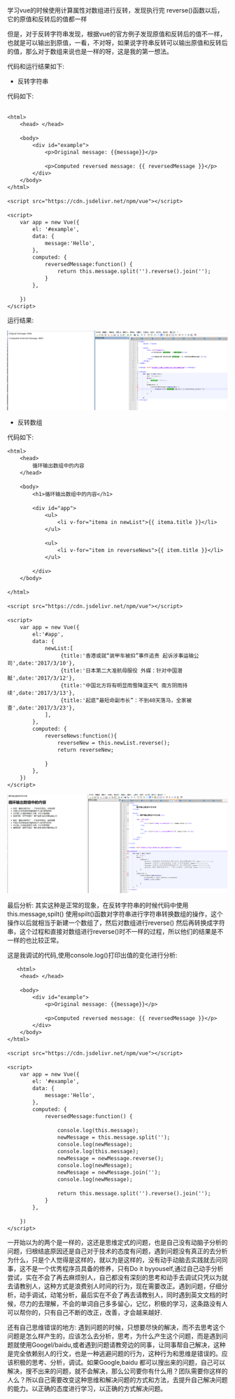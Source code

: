 学习vue的时候使用计算属性对数组进行反转，发现执行完 reverse()函数以后，它的原值和反转后的值都一样

但是，对于反转字符串发现，根据vue的官方例子发现原值和反转后的值不一样，也就是可以输出到原值，一看，不对呀，如果说字符串反转可以输出原值和反转后的值，那么对于数组来说也是一样的呀，这是我的第一想法。

代码和运行结果如下:

- 反转字符串

代码如下:

```

<html>
	<head> </head>
	
	<body>
		<div id="example">
			<p>Original message: {{message}}</p>
			
			<p>Computed reversed message: {{ reversedMessage }}</p>
		</div>
	</body>
</html>

<script src="https://cdn.jsdelivr.net/npm/vue"></script>

<script>
	var app = new Vue({
		el: '#example',
		data: {
			message:'Hello',
		},
		computed: {
			reversedMessage:function() {
				return this.message.split('').reverse().join('');
			}
		},
		
	})
</script>	

```

运行结果:


![反转字符串](./images/reverseString.png)

- 反转数组

代码如下:

```
<html>
	<head>
		循环输出数组中的内容
	</head>
	
	<body>
		<h1>循环输出数组中的内容</h1>
		
		<div id="app">
			<ul>
				<li v-for="itema in newList">{{ itema.title }}</li>
			</ul>
			
			<ul>
				<li v-for="item in reverseNews">{{ item.title }}</li>
			</ul>
			
		</div>
	</body>

</html>

<script src="https://cdn.jsdelivr.net/npm/vue"></script>

<script>
	var app = new Vue({
		el:'#app',
		data: {
			newList:[
				 {title:'香港或就“装甲车被扣”事件追责 起诉涉事运输公司',date:'2017/3/10'},
				 {title:'日本第二大准航母服役 外媒：针对中国潜艇',date:'2017/3/12'},
				 {title:'中国北方将有明显雨雪降温天气 南方阴雨持续',date:'2017/3/13'},
				 {title:'起底“最短命副市长”：不到40天落马，全家被查',date:'2017/3/23'},
			],
		},
		computed: {
			reverseNews:function(){
				reverseNew = this.newList.reverse();
				return reverseNew;
				
			}	
		},
	})
</script>
```

![反转数组](./images/reverseArray.png)

最后分析:
   其实这种是正常的现象，在反转字符串的时候代码中使用 this.message,spilt() 使用spilt()函数对字符串进行字符串转换数组的操作，这个操作以后就相当于新建一个数组了，然后对数组进行reverse()  然后再转换成字符串，这个过程和直接对数组进行reverse()时不一样的过程，所以他们的结果是不一样的也比较正常。

这是我调试的代码,使用console.log()打印出值的变化进行分析:
```
   <html>
	<head> </head>
	
	<body>
		<div id="example">
			<p>Original message: {{message}}</p>
			
			<p>Computed reversed message: {{ reversedMessage }}</p>
		</div>
	</body>
</html>

<script src="https://cdn.jsdelivr.net/npm/vue"></script>

<script>
	var app = new Vue({
		el: '#example',
		data: {
			message:'Hello',
		},
		computed: {
			reversedMessage:function() {
				
				console.log(this.message);
				newMessage = this.message.split('');
				console.log(newMessage);
				console.log(this.message);
				newMessage = newMessage.reverse();
				console.log(newMessage);
				newMessage = newMessage.join('');
				console.log(newMessage);
				
				return this.message.split('').reverse().join('');
			}
		},
		
	})
</script>
```
一开始以为的两个是一样的，这还是思维定式的问题，也是自己没有动脑子分析的问题，归根结底原因还是自己对于技术的态度有问题，遇到问题没有真正的去分析为什么，只是个人觉得是这样的，就以为是这样的，没有动手动脑去实践就去问同事，这不是一个优秀程序员具备的修养，只有Do it byyouself,通过自己动手分析尝试，实在不会了再去麻烦别人，自己都没有深刻的思考和动手去调试只凭以为就去请教别人，这种方式是浪费别人时间的行为，现在需要改正。遇到问题，仔细分析，动手调试，动笔分析，最后实在不会了再去请教别人，同时遇到英文文档的时候，尽力的去理解，不会的单词自己多多留心，记忆，积极的学习，这条路没有人可以帮你的，只有自己不断的改正，改善，才会越来越好.

还有自己思维错误的地方: 遇到问题的时候，只想要尽快的解决，而不去思考这个问题是怎么样产生的，应该怎么去分析，思考，为什么产生这个问题，而是遇到问题就使用Googel/baidu,或者遇到问题请教旁边的同事，让同事帮自己解决，这种是完全依赖别人的行文，也是一种逃避问题的行为，这种行为和思维是错误的。应该积极的思考、分析，调试。如果Google,baidu 都可以搜出来的问题，自己可以解决，搜不出来的问题，就不会解决，那么公司要你有什么用？团队需要你这样的人么？所以自己需要改变这种思维和解决问题的方式和方法，去提升自己解决问题的能力。以正确的态度进行学习，以正确的方式解决问题。
